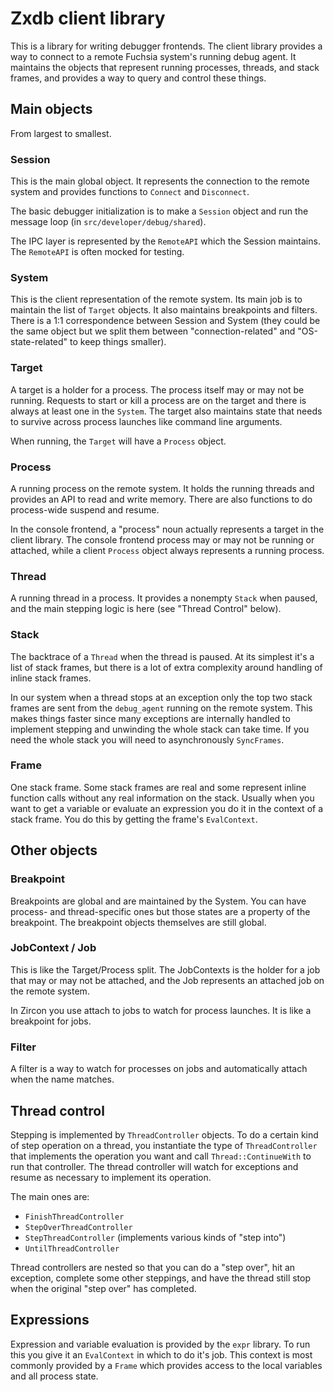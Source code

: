 # Zxdb client library

This is a library for writing debugger frontends. The client library provides a
way to connect to a remote Fuchsia system's running debug agent. It maintains
the objects that represent running processes, threads, and stack frames, and
provides a way to query and control these things.

## Main objects

From largest to smallest.

### Session

This is the main global object. It represents the connection to the remote
system and provides functions to `Connect` and `Disconnect`.

The basic debugger initialization is to make a `Session` object and run the
message loop (in `src/developer/debug/shared`).

The IPC layer is represented by the `RemoteAPI` which the Session maintains. The
`RemoteAPI` is often mocked for testing.

### System

This is the client representation of the remote system. Its main job is to
maintain the list of `Target` objects. It also maintains breakpoints and
filters. There is a 1:1 correspondence between Session and System (they could be
the same object but we split them between "connection-related" and
"OS-state-related" to keep things smaller).

### Target

A target is a holder for a process. The process itself may or may not be
running. Requests to start or kill a process are on the target and there is
always at least one in the `System`. The target also maintains state that needs
to survive across process launches like command line arguments.

When running, the `Target` will have a `Process` object.

### Process

A running process on the remote system. It holds the running threads and
provides an API to read and write memory. There are also functions to do
process-wide suspend and resume.

In the console frontend, a "process" noun actually represents a target in the
client library. The console frontend process may or may not be running or
attached, while a client `Process` object always represents a running process.

### Thread

A running thread in a process. It provides a nonempty `Stack` when paused, and
the main stepping logic is here (see "Thread Control" below).

### Stack

The backtrace of a `Thread` when the thread is paused. At its simplest it's a
list of stack frames, but there is a lot of extra complexity around handling of
inline stack frames.

In our system when a thread stops at an exception only the top two stack frames
are sent from the `debug_agent` running on the remote system. This makes things
faster since many exceptions are internally handled to implement stepping and
unwinding the whole stack can take time. If you need the whole stack you will
need to asynchronously `SyncFrames`.

### Frame

One stack frame. Some stack frames are real and some represent inline function
calls without any real information on the stack. Usually when you want to get a
variable or evaluate an expression you do it in the context of a stack frame.
You do this by getting the frame's `EvalContext`.

## Other objects

### Breakpoint

Breakpoints are global and are maintained by the System. You can have process-
and thread-specific ones but those states are a property of the breakpoint. The
breakpoint objects themselves are still global.

### JobContext / Job

This is like the Target/Process split. The JobContexts is the holder for a job
that may or may not be attached, and the Job represents an attached job on the
remote system.

In Zircon you use attach to jobs to watch for process launches. It is like a
breakpoint for jobs.

### Filter

A filter is a way to watch for processes on jobs and automatically attach when
the name matches.

## Thread control

Stepping is implemented by `ThreadController` objects. To do a certain kind of
step operation on a thread, you instantiate the type of `ThreadController` that
implements the operation you want and call `Thread::ContinueWith` to run that
controller. The thread controller will watch for exceptions and resume as
necessary to implement its operation.

The main ones are:

  * `FinishThreadController`
  * `StepOverThreadController`
  * `StepThreadController` (implements various kinds of "step into")
  * `UntilThreadController`

Thread controllers are nested so that you can do a "step over", hit an
exception, complete some other steppings, and have the thread still stop
when the original "step over" has completed.

## Expressions

Expression and variable evaluation is provided by the `expr` library. To run
this you give it an `EvalContext` in which to do it's job. This context is most
commonly provided by a `Frame` which provides access to the local variables and
all process state.
